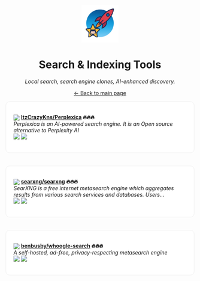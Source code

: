 <p align="center"><img src="../assets/awesome-logo.png" width="100" alt="Awesome Repos"/></p>
<h1 align="center">Search & Indexing Tools</h1>
<p align="center"><i>Local search, search engine clones, AI-enhanced discovery.</i></p>

<p align="center"><a href="../README.md">← Back to main page</a></p>

<div align="left" style="border:1px solid #eee; border-radius:10px; padding:18px 20px; background:#fff;">

<img src="https://avatars.githubusercontent.com/u/95534749?v=4" width="32" style="vertical-align:middle;"/> <strong><a href="https://github.com/ItzCrazyKns/Perplexica">ItzCrazyKns/Perplexica</a> 🔥🔥🔥</strong><br/>
<em>Perplexica is an AI-powered search engine. It is an Open source alternative to Perplexity AI</em><br/>
<span>
<a href="https://github.com/ItzCrazyKns/Perplexica/stargazers"><img src="https://img.shields.io/github/stars/ItzCrazyKns/Perplexica?style=flat-square&labelColor=343b41"></a>
<a href="https://github.com/ItzCrazyKns/Perplexica/network/members"><img src="https://img.shields.io/github/forks/ItzCrazyKns/Perplexica?style=flat-square&labelColor=343b41"></a>
</span>
</div><br><br>

<div align="left" style="border:1px solid #eee; border-radius:10px; padding:18px 20px; background:#fff;">

<img src="https://avatars.githubusercontent.com/u/80454229?v=4" width="32" style="vertical-align:middle;"/> <strong><a href="https://github.com/searxng/searxng">searxng/searxng</a> 🔥🔥🔥</strong><br/>
<em>SearXNG is a free internet metasearch engine which aggregates results from various search services and databases. Users...</em><br/>
<span>
<a href="https://github.com/searxng/searxng/stargazers"><img src="https://img.shields.io/github/stars/searxng/searxng?style=flat-square&labelColor=343b41"></a>
<a href="https://github.com/searxng/searxng/network/members"><img src="https://img.shields.io/github/forks/searxng/searxng?style=flat-square&labelColor=343b41"></a>
</span>
</div><br><br>

<div align="left" style="border:1px solid #eee; border-radius:10px; padding:18px 20px; background:#fff;">

<img src="https://avatars.githubusercontent.com/u/33362396?v=4" width="32" style="vertical-align:middle;"/> <strong><a href="https://github.com/benbusby/whoogle-search">benbusby/whoogle-search</a> 🔥🔥🔥</strong><br/>
<em>A self-hosted, ad-free, privacy-respecting metasearch engine</em><br/>
<span>
<a href="https://github.com/benbusby/whoogle-search/stargazers"><img src="https://img.shields.io/github/stars/benbusby/whoogle-search?style=flat-square&labelColor=343b41"></a>
<a href="https://github.com/benbusby/whoogle-search/network/members"><img src="https://img.shields.io/github/forks/benbusby/whoogle-search?style=flat-square&labelColor=343b41"></a>
</span>
</div><br><br>

